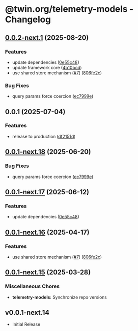 # @twin.org/telemetry-models - Changelog

## [0.0.2-next.1](https://github.com/twinfoundation/telemetry/compare/telemetry-models-v0.0.2-next.0...telemetry-models-v0.0.2-next.1) (2025-08-20)


### Features

* update dependencies ([0e55c48](https://github.com/twinfoundation/telemetry/commit/0e55c48de4139c6fe66b823101ca17973e60847c))
* update framework core ([4b10bcd](https://github.com/twinfoundation/telemetry/commit/4b10bcd4d3101151671bdcf9aef7c54f5937fc2a))
* use shared store mechanism ([#7](https://github.com/twinfoundation/telemetry/issues/7)) ([806fe2c](https://github.com/twinfoundation/telemetry/commit/806fe2c2b7653d6b949c27ebf57bd13c3e040242))


### Bug Fixes

* query params force coercion ([ec7999e](https://github.com/twinfoundation/telemetry/commit/ec7999eadb66c65585efa19f3ce4cabb50eed761))

## 0.0.1 (2025-07-04)


### Features

* release to production ([df2151d](https://github.com/twinfoundation/telemetry/commit/df2151d24844fd2c3e6092ce3a6f888ac16219a0))

## [0.0.1-next.18](https://github.com/twinfoundation/telemetry/compare/telemetry-models-v0.0.1-next.17...telemetry-models-v0.0.1-next.18) (2025-06-20)


### Bug Fixes

* query params force coercion ([ec7999e](https://github.com/twinfoundation/telemetry/commit/ec7999eadb66c65585efa19f3ce4cabb50eed761))

## [0.0.1-next.17](https://github.com/twinfoundation/telemetry/compare/telemetry-models-v0.0.1-next.16...telemetry-models-v0.0.1-next.17) (2025-06-12)


### Features

* update dependencies ([0e55c48](https://github.com/twinfoundation/telemetry/commit/0e55c48de4139c6fe66b823101ca17973e60847c))

## [0.0.1-next.16](https://github.com/twinfoundation/telemetry/compare/telemetry-models-v0.0.1-next.15...telemetry-models-v0.0.1-next.16) (2025-04-17)


### Features

* use shared store mechanism ([#7](https://github.com/twinfoundation/telemetry/issues/7)) ([806fe2c](https://github.com/twinfoundation/telemetry/commit/806fe2c2b7653d6b949c27ebf57bd13c3e040242))

## [0.0.1-next.15](https://github.com/twinfoundation/telemetry/compare/telemetry-models-v0.0.1-next.14...telemetry-models-v0.0.1-next.15) (2025-03-28)


### Miscellaneous Chores

* **telemetry-models:** Synchronize repo versions

## v0.0.1-next.14

- Initial Release
